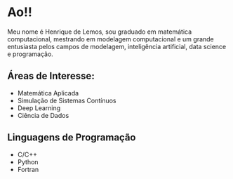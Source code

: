 # Ao!!

Meu nome é Henrique de Lemos, sou graduado em matemática computacional, mestrando em modelagem computacional e um grande entusiasta pelos campos de modelagem, inteligência artificial, data science e programação.

## Áreas de Interesse:
- Matemática Aplicada
- Simulação de Sistemas Contínuos
- Deep Learning
- Ciência de Dados

## Linguagens de Programação
- C/C++
- Python
- Fortran
